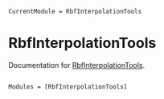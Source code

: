 ```@meta
CurrentModule = RbfInterpolationTools
```

# RbfInterpolationTools

Documentation for [RbfInterpolationTools](https://github.com/munozariasjm/RbfInterpolationTools.jl).

```@index
```

```@autodocs
Modules = [RbfInterpolationTools]
```
